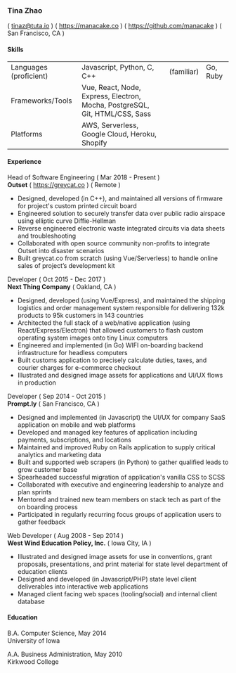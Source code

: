 ### Tina Zhao
( <tinaz@tuta.io> ) ( <https://manacake.co> ) ( <https://github.com/manacake> ) ( San Francisco, CA )

#### Skills
<table>
  <tbody>
    <tr>
      <td>Languages (proficient)</td>
      <td>Javascript, Python, C, C++</td>
      <td>(familiar)</td>
      <td>Go, Ruby</td>
    </tr>
    <tr>
      <td>Frameworks/Tools</td>
      <td>Vue, React, Node, Express, Electron, Mocha, PostgreSQL, Git, HTML/CSS, Sass</td>
    </tr>
    <tr>
      <td>Platforms</td>
      <td>AWS, Serverless, Google Cloud, Heroku, Shopify</td>
    </tr>
  </tbody>
</table>

#### Experience
Head of Software Engineering ( Mar 2018 - Present )<br>
**Outset** ( <https://greycat.co> ) ( Remote )
- Designed, developed (in C++), and maintained all versions of firmware for project's custom printed circuit board
- Engineered solution to securely transfer data over public radio airspace using elliptic curve Diffie-Hellman
- Reverse engineered electronic waste integrated circuits via data sheets and troubleshooting
- Collaborated with open source community non-profits to integrate Outset into disaster scenarios
- Built greycat.co from scratch (using Vue/Serverless) to handle online sales of project’s development kit

Developer ( Oct 2015 - Dec 2017 )<br>
**Next Thing Company** ( Oakland, CA )
- Designed, developed (using Vue/Express), and maintained the shipping logistics and order management system responsible for delivering 132k products to 95k customers in 143 countries
- Architected the full stack of a web/native application (using React/Express/Electron) that allowed customers to flash custom operating system images onto tiny Linux computers
- Engineered and implemented (in Go) WIFI on-boarding backend infrastructure for headless computers
- Built customs application to precisely calculate duties, taxes, and courier charges for e-commerce checkout
- Illustrated and designed image assets for applications and UI/UX flows in production

Developer ( Sep 2014 - Oct 2015 )<br>
**Prompt.ly** ( San Francisco, CA )
- Designed and implemented (in Javascript) the UI/UX for company SaaS application on mobile and web platforms
- Developed and managed key features of application including payments, subscriptions, and locations
- Maintained and improved Ruby on Rails application to supply critical analytics and marketing data
- Built and supported web scrapers (in Python) to gather qualified leads to grow customer base
- Spearheaded successful migration of application's vanilla CSS to SCSS
- Collaborated with executive and engineering leadership to analyze and plan sprints
- Mentored and trained new team members on stack tech as part of the on boarding process
- Participated in regularly recurring focus groups of application users to gather feedback

Web Developer ( Aug 2008 - Sep 2014 )<br>
**West Wind Education Policy, Inc.** ( Iowa City, IA )
- Illustrated and designed image assets for use in conventions, grant proposals, presentations, and print material for state level department of education clients
- Designed and developed (in Javascript/PHP) state level client deliverables into interactive web applications
- Managed client facing web spaces (tooling/social) and internal client database

#### Education
B.A. Computer Science, May 2014<br>
University of Iowa

A.A. Business Administration, May 2010<br>
Kirkwood College
